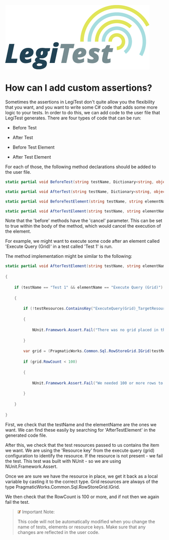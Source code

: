 ﻿![](images/_LegiTestBanner.png)

# How can I add custom assertions?



Sometimes the assertions in LegiTest don't quite allow you the flexibility that you want, and you want to write some C# code that adds some more logic to your tests. In order to do this, we can add code to the user file that LegiTest generates. There are four types of code that can be run:



- Before Test

- After Test

- Before Test Element

- After Test Element



For each of those, the following method declarations should be added to the user file.



```csharp
static partial void BeforeTest(string testName, Dictionary<string, object> testResources, ref bool cancel)
```

```csharp
static partial void AfterTest(string testName, Dictionary<string, object> testResources)
```


```csharp
static partial void BeforeTestElement(string testName, string elementName, Dictionary<string, object> testResources, ref bool cancel)
```


```csharp
static partial void AfterTestElement(string testName, string elementName, Dictionary<string, object> testResources)
```




Note that the 'before' methods have the 'cancel' parameter. This can be set to true within the body of the method, which would cancel the execution of the element.



For example, we might want to execute some code after an element called 'Execute Query (Grid)' in a test called 'Test 1' is run.



The method implementation might be similar to the following:



```csharp
static partial void AfterTestElement(string testName, string elementName, Dictionary<string, object> testResources)

{

    if (testName == "Test 1" && elementName == "Execute Query (Grid)")

    {

        if (!testResources.ContainsKey("ExecuteQuery(Grid)_TargetResourceKey"))

        {

            NUnit.Framework.Assert.Fail("There was no grid placed in the resources by the test element.");

        }

        var grid = (PragmaticWorks.Common.Sql.RowStoreGrid.IGrid)testResources["ExecuteQuery(Grid)_TargetResourceKey"];

        if (grid.RowCount < 100)

        {

            NUnit.Framework.Assert.Fail("We needed 100 or more rows to be returned from the execute query element.");

        }

    }

}
```



First, we check that the testName and the elementName are the ones we want. We can find these easily by searching for 'AfterTestElement' in the generated code file.



After this, we check that the test resources passed to us contains the item we want. We are using the 'Resource key' from the execute query (grid) configuration to identify the resource. If the resource is not present - we fail the test. This test was built with NUnit - so we are using NUnit.Framework.Assert.



Once we are sure we have the resource in place, we get it back as a local variable by casting it to the correct type. Grid resources are always of the type PragmaticWorks.Common.Sql.RowStoreGrid.IGrid.



We then check that the RowCount is 100 or more, and if not then we again fail the test.



> ![](images/_ImportNoteIcon.png) Important Note:
> 
> This code will not be automatically modified when you change the name of tests, elements or resource keys. Make sure that any changes are reflected in the user code.
